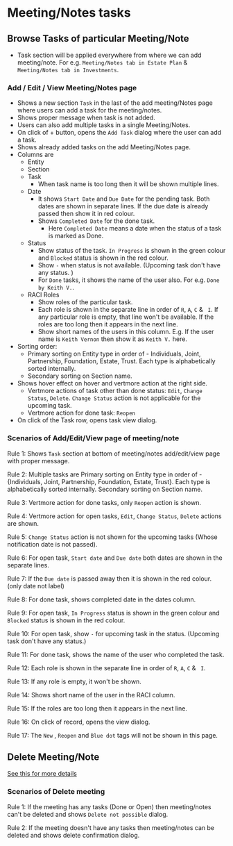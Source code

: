 # Meeting/Notes tasks

## Browse Tasks of particular Meeting/Note

- Task section will be applied everywhere from where we can add meeting/note. For e.g. `Meeting/Notes tab in Estate Plan` & `Meeting/Notes tab in Investments`.

### **Add / Edit / View Meeting/Notes page**

- Shows a new section `Task` in the last of the add meeting/Notes page where users can add a task for the meeting/notes.
- Shows proper message when task is not added.
- Users can also add multiple tasks in a single Meeting/Notes.
- On click of + button, opens the `Add Task` dialog where the user can add a task.
- Shows already added tasks on the add Meeting/Notes page.
- Columns are 
  - Entity
  - Section
  - Task
    - When task name is too long then it will be shown multiple lines.
  - Date
    - It shows `Start Date` and `Due Date` for the pending task. Both dates are shown in separate lines. If the due date is already passed then show it in red colour.
    - Shows `Completed Date` for the done task.
      - Here `Completed Date` means a date when the status of a task is marked as Done. 
  - Status
    - Show status of the task. `In Progress` is shown in the green colour and `Blocked` status is shown in the red colour.
    - Show `-`  when status is not available. (Upcoming task don't have any status. )
    - For `Done` tasks, it shows the name of the user also. For e.g. `Done by Keith V.`.
  - RACI Roles
    - Show roles of the particular task. 
    - Each role is shown in the separate line in order of `R`, `A`, `C` & ` I`. If any particular role is empty, that line won't be available. If the roles are too long then it appears in the next line.
    - Show short names of the users in this column. E.g. If the user name is `Keith Vernon` then show it as `Keith V.` here. 
- Sorting order: 
  - Primary sorting on Entity type in order of - Individuals, Joint, Partnership, Foundation, Estate, Trust. Each type is alphabetically sorted internally.
  - Secondary sorting on Section name.
- Shows hover effect on hover and vertmore action at the right side.
  - Vertmore actions of  task other than done status: `Edit`, `Change Status`,  `Delete`. `Change Status` action is not applicable for the upcoming task.
  - Vertmore action for done task: `Reopen` 
- On click of the Task row, opens task view dialog.



### Scenarios of Add/Edit/View page of meeting/note

Rule 1: Shows `Task` section at bottom of meeting/notes add/edit/view page with proper message.

Rule 2: Multiple tasks are Primary sorting on Entity type in order of - {Individuals, Joint, Partnership, Foundation, Estate, Trust}. Each type is alphabetically sorted internally. Secondary sorting on Section name.

Rule 3: Vertmore action for done tasks, only `Reopen` action is shown.

Rule 4: Vertmore action for open tasks, `Edit`, `Change Status`,  `Delete` actions are shown.

Rule 5: `Change Status` action is not shown for the upcoming tasks (Whose notification date is not passed).

Rule 6: For open task, `Start date` and `Due date` both dates are shown in the separate lines.

Rule 7: If the `Due date` is passed away then it is shown in the red colour. (only date not label)

Rule 8: For done task, shows completed date in the dates column.

Rule 9: For open task, `In Progress` status is shown in the green colour and `Blocked` status is shown in the red colour.

Rule 10: For open task, show `-` for upcoming task in the status. (Upcoming task don't have any status.)

Rule 11: For done task, shows the name of the user who completed the task. 

Rule 12: Each role is shown in the separate line in order of `R`, `A`, `C` & ` I`.

Rule 13: If any role is empty, it won't be shown.

Rule 14: Shows short name of the user in the RACI column.

Rule 15: If the roles are too long then it appears in the next line.

Rule 16: On click of record, opens the view dialog.

Rule 17: The `New` , `Reopen` and  `Blue dot` tags will not be shown in this page.



## Delete Meeting/Note

[See this for more details]((./../communication/meeting.md#delete))

### Scenarios of Delete meeting

Rule 1: If the meeting has any tasks (Done or Open) then meeting/notes can't be deleted and shows `Delete not possible` dialog.

Rule 2: If the meeting doesn't have any tasks then meeting/notes can be deleted and shows delete confirmation dialog.
